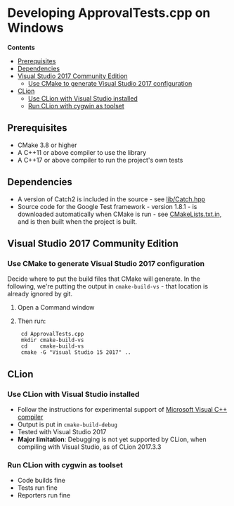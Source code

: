 <!--
This file was generate by MarkdownSnippets.
Source File: /mdsource/BUILD-Windows.source.md
To change this file edit the source file and then re-run the generation using either the dotnet global tool (https://github.com/SimonCropp/MarkdownSnippets#markdownsnippetstool) or using the api (https://github.com/SimonCropp/MarkdownSnippets#running-as-a-unit-test).
-->
<a id="top"></a>

# Developing ApprovalTests.cpp on Windows



<!-- START doctoc generated TOC please keep comment here to allow auto update -->
<!-- DON'T EDIT THIS SECTION, INSTEAD RE-RUN doctoc TO UPDATE -->
**Contents**

- [Prerequisites](#prerequisites)
- [Dependencies](#dependencies)
- [Visual Studio 2017 Community Edition](#visual-studio-2017-community-edition)
  - [Use CMake to generate Visual Studio 2017 configuration](#use-cmake-to-generate-visual-studio-2017-configuration)
- [CLion](#clion)
  - [Use CLion with Visual Studio installed](#use-clion-with-visual-studio-installed)
  - [Run CLion with cygwin as toolset](#run-clion-with-cygwin-as-toolset)

<!-- END doctoc generated TOC please keep comment here to allow auto update -->

## Prerequisites

* CMake 3.8 or higher
* A C++11 or above compiler to use the library
* A C++17 or above compiler to run the project's own tests

## Dependencies

* A version of Catch2 is included in the source - see [lib/Catch.hpp](/lib/Catch.hpp)
* Source code for the Google Test framework - version 1.8.1 - is downloaded automatically when CMake is run - see [CMakeLists.txt.in](/CMakeLists.txt.in), and is then built when the project is built.

## Visual Studio 2017 Community Edition

### Use CMake to generate Visual Studio 2017 configuration

Decide where to put the build files that CMake will generate.
In the following, we're putting the output in `cmake-build-vs` - that location is already ignored by git.

1. Open a Command window
2. Then run:

		cd ApprovalTests.cpp
		mkdir cmake-build-vs
		cd    cmake-build-vs
		cmake -G "Visual Studio 15 2017" ..

## CLion

### Use CLion with Visual Studio installed

* Follow the instructions for experimental support of [Microsoft Visual C++ compiler](https://www.jetbrains.com/help/clion/quick-tutorial-on-configuring-clion-on-windows.html)
* Output is put in `cmake-build-debug`
* Tested with Visual Studio 2017
* **Major limitation**: Debugging is not yet supported by CLion, when compiling with Visual Studio, as of CLion 2017.3.3

### Run CLion with cygwin as toolset

* Code builds fine
* Tests run fine
* Reporters run fine
